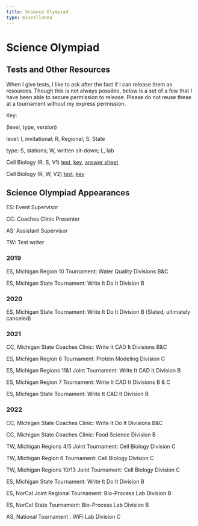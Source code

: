 ```yaml
---
title: Science Olympiad
type: miscellanea
---
```

# Science Olympiad

## Tests and Other Resources
When I give tests, I like to ask after the fact if I can release them as resources.
Though this is not always possible, below is a set of a few that I have been able to secure permission to release. Please do not reuse these at a tournament without my express permission.

Key:

(level, type, version)

level: I, invitational; R, Regional; S, State

type: S, stations; W, written sit-down; L, lab

Cell Biology (R, S, V1) [test](/files/CB_R_V1.pdf), [key](/files/CB_R_V1_key.pdf), [answer sheet](/files/CB_R_V1_answersheet.pdf)

Cell Biology (R, W, V2) [test](/files/CB_R_V2.pdf), [key](/files/CB_R_V2_key.pdf)

## Science Olympiad Appearances

ES: Event Supervisor

CC: Coaches Clinic Presenter

AS: Assistant Supervisor

TW: Test writer

### 2019
ES, Michigan Region 10 Tournament: Water Quality Divisions B&C

ES, Michigan State Tournament: Write It Do It Division B

### 2020
ES, Michigan State Tournament: Write It Do It Division B (Slated, ultimately canceled)

### 2021
CC, Michigan State Coaches Clinic: Write It CAD It Divisions B&C

ES, Michigan Region 6 Tournament: Protein Modeling Division C

ES, Michigan Regions 11&1 Joint Tournament: Write It CAD It Division B

ES, Michigan Region 7 Tournament: Write It CAD It Divisions B & C

ES, Michigan State Tournament: Write It CAD It Division B

### 2022
CC, Michigan State Coaches Clinic: Write It Do It Divisions B&C

CC, Michigan State Coaches Clinic: Food Science Division B

TW, Michigan Regions 4/5 Joint Tournament: Cell Biology Division C

TW, Michigan Region 6 Tournament: Cell Biology Division C

TW, Michigan Regions 10/13 Joint Tournament: Cell Biology Division C

ES, Michigan State Tournament: Write It Do It Division B

ES, NorCal Joint Regional Tournament: Bio-Process Lab Division B

ES, NorCal State Tournament: Bio-Process Lab Division B

AS, National Tournament : WiFi Lab Division C

